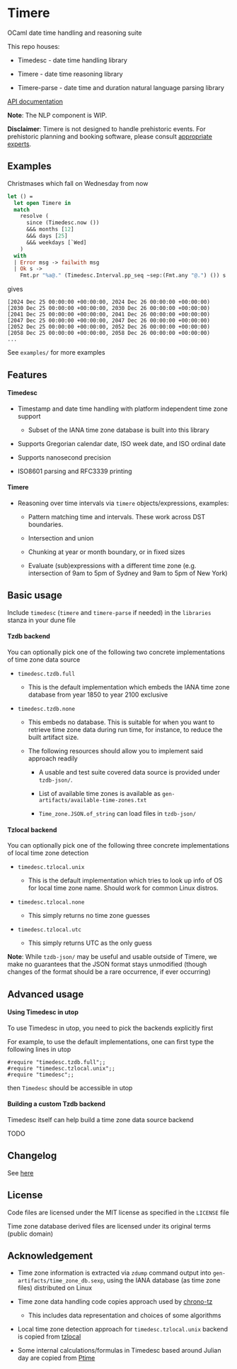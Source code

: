 # Timere

OCaml date time handling and reasoning suite

This repo houses:

- Timedesc - date time handling library

- Timere - date time reasoning library

- Timere-parse - date time and duration natural language parsing library

[API documentation](https://daypack-dev.github.io/timere/)

__Note__: The NLP component is WIP.

__Disclaimer__: Timere is not designed to handle prehistoric events. For prehistoric planning and booking software, please consult [appropriate experts](https://en.wikipedia.org/wiki/The_Flintstones).

## Examples

Christmases which fall on Wednesday from now

```ocaml
let () =
  let open Timere in
  match
    resolve (
      since (Timedesc.now ())
      &&& months [12]
      &&& days [25]
      &&& weekdays [`Wed]
    )
  with
  | Error msg -> failwith msg
  | Ok s ->
    Fmt.pr "%a@." (Timedesc.Interval.pp_seq ~sep:(Fmt.any "@.") ()) s
```

gives

```
[2024 Dec 25 00:00:00 +00:00:00, 2024 Dec 26 00:00:00 +00:00:00)
[2030 Dec 25 00:00:00 +00:00:00, 2030 Dec 26 00:00:00 +00:00:00)
[2041 Dec 25 00:00:00 +00:00:00, 2041 Dec 26 00:00:00 +00:00:00)
[2047 Dec 25 00:00:00 +00:00:00, 2047 Dec 26 00:00:00 +00:00:00)
[2052 Dec 25 00:00:00 +00:00:00, 2052 Dec 26 00:00:00 +00:00:00)
[2058 Dec 25 00:00:00 +00:00:00, 2058 Dec 26 00:00:00 +00:00:00)
...
```

See `examples/` for more examples

## Features

#### Timedesc

- Timestamp and date time handling with platform independent time zone support

  - Subset of the IANA time zone database is built into this library

- Supports Gregorian calendar date, ISO week date, and ISO ordinal date

- Supports nanosecond precision

- ISO8601 parsing and RFC3339 printing

#### Timere

- Reasoning over time intervals via `timere` objects/expressions, examples:

  - Pattern matching time and intervals. These work across DST boundaries.
  
  - Intersection and union

  - Chunking at year or month boundary, or in fixed sizes

  - Evaluate (sub)expressions with a different time zone (e.g. intersection of 9am to 5pm of Sydney and 9am to 5pm of New York)
    
## Basic usage

Include `timedesc` (`timere` and `timere-parse` if needed) in the `libraries` stanza in your dune file

#### Tzdb backend

You can optionally pick one of the following two concrete implementations of time zone data source

- `timedesc.tzdb.full`

  - This is the default implementation which embeds the IANA time zone database from year 1850 to year 2100 exclusive

- `timedesc.tzdb.none`

  - This embeds no database.
    This is suitable for when you want to retrieve time zone data during run time, for instance, to reduce the built artifact size.
  
  - The following resources should allow you to implement said approach readily
  
    - A usable and test suite covered data source is provided under `tzdb-json/`.
    
    - List of available time zones is available as `gen-artifacts/available-time-zones.txt`

    - `Time_zone.JSON.of_string` can load files in `tzdb-json/`

#### Tzlocal backend

You can optionally pick one of the following three concrete implementations of local time zone detection

- `timedesc.tzlocal.unix`

  - This is the default implementation which tries to look up info of OS for local time zone name. Should work for common Linux distros.

- `timedesc.tzlocal.none`

  - This simply returns no time zone guesses

- `timedesc.tzlocal.utc`

  - This simply returns UTC as the only guess

__Note__: While `tzdb-json/` may be useful and usable outside of Timere,
we make no guarantees that the JSON format stays unmodified
(though changes of the format should be a rare occurrence, if ever occurring)

## Advanced usage

#### Using Timedesc in utop

To use Timedesc in utop, you need to pick the backends explicitly first

For example, to use the default implementations, one can first type the following lines in utop

```
#require "timedesc.tzdb.full";;
#require "timedesc.tzlocal.unix";;
#require "timedesc";;
```

then `Timedesc` should be accessible in utop

#### Building a custom Tzdb backend

Timedesc itself can help build a time zone data source backend

TODO

## Changelog

See [here](CHANGELOG.md)

## License

Code files are licensed under the MIT license as specified in the `LICENSE` file

Time zone database derived files are licensed under its original terms (public domain)

## Acknowledgement

- Time zone information is extracted via `zdump` command output into `gen-artifacts/time_zone_db.sexp`, using the IANA database (as time zone files) distributed on Linux

- Time zone data handling code copies approach used by [chrono-tz](https://github.com/chronotope/chrono-tz)

  - This includes data representation and choices of some algorithms

- Local time zone detection approach for `timedesc.tzlocal.unix` backend is copied from [tzlocal](https://github.com/regebro/tzlocal)

- Some internal calculations/formulas in Timedesc based around Julian day are copied from [Ptime](https://github.com/dbuenzli/ptime)
